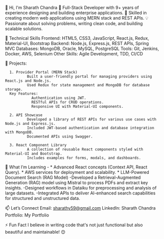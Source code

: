 👋 Hi, I'm Sharath Chandra
🚀 Full-Stack Developer with 9+ years of experience designing and building enterprise applications.
🌟 Skilled in creating modern web applications using MERN stack and REST APIs.
💡 Passionate about solving problems, writing clean code, and building scalable solutions.

🔧 Technical Skills
        Frontend: HTML5, CSS3, JavaScript, React.js, Redux, Material-UI, Bootstrap
        Backend: Node.js, Express.js, REST APIs, Spring MVC
        Databases: MongoDB, Oracle, MySQL, PostgreSQL
        Tools: Git, Jenkins, Docker, AWS, Selenium
        Other Skills: Agile Development, TDD, CI/CD

📁 Projects:

      1. Provider Portal (MERN Stack)
              Built a user-friendly portal for managing providers using React.js and Node.js.
              Used Redux for state management and MongoDB for database storage.
      Key Features:
                Authentication using JWT.
                RESTful APIs for CRUD operations.
                Responsive UI with Material-UI components.

      2. API Showcase
              Developed a library of REST APIs for various use cases with Node.js and Express.js.
              Included JWT-based authentication and database integration with MongoDB.
              Documented APIs using Swagger.
    
      3. React Component Library
              A collection of reusable React components styled with Material-UI and Bootstrap.
              Includes examples for forms, modals, and dashboards.

🌱 What I’m Learning -
      * Advanced React concepts (Context API, React Query).
      * AWS services for deployment and scalability.
      * LLM-Powered Document Search (RAG Model)
        -Developed a Retrieval-Augmented Generation (RAG) model using Mistral to process PDFs and extract key insights.
        -Designed workflows in Dataiku for preprocessing and analysis of large datasets.
        -Integrated APIs to deliver AI-enhanced search capabilities for structured and unstructured data.

      
📫 Let’s Connect
      Email: sharathy59@gmail.com
      LinkedIn: Sharath Chandra
      Portfolio: My Portfolio


⚡ Fun Fact
      I believe in writing code that's not just functional but also beautiful and maintainable! 😊
